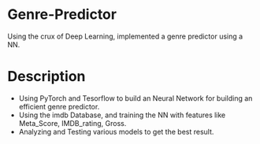 # Genre-Predictor
Using the crux of Deep Learning, implemented a genre predictor using a NN.

# Description #
* Using PyTorch and Tesorflow to build an Neural Network for building an efficient genre predictor.
* Using the imdb Database, and training the NN with features like Meta_Score, IMDB_rating, Gross.
* Analyzing and Testing various models to get the best result.
